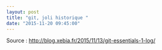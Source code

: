```yaml
---
layout: post
title: "git, joli historique "
date: "2015-11-20 09:45:00"
---
```

<script src="http://pastebin.com/embed_js.php?i=rDSVangp"></script>

Source : http://blog.xebia.fr/2015/11/13/git-essentials-1-log/
